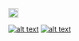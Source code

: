 
<img src="https://image.flaticon.com/icons/svg/1384/1384019.svg" href="https://www.reddit.com/user/draemonn" width="20" height="20">


[![alt text][1.1]][1]
[![alt text][2.1]][2]

[1.1]: https://image.flaticon.com/icons/svg/1384/1384019.svg (reddit)
[2.1]: http://i.imgur.com/0o48UoR.png (github)


[1]: https://www.reddit.com/user/draemonn
[2]: http://www.github.com/mohitkyadav
